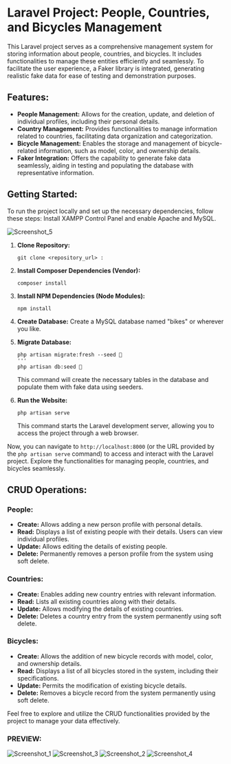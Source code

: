 # Laravel Project: People, Countries, and Bicycles Management

This Laravel project serves as a comprehensive management system for storing information about people, countries, and bicycles. It includes functionalities to manage these entities efficiently and seamlessly. To facilitate the user experience, a Faker library is integrated, generating realistic fake data for ease of testing and demonstration purposes.

## Features:

- **People Management:** Allows for the creation, update, and deletion of individual profiles, including their personal details.
- **Country Management:** Provides functionalities to manage information related to countries, facilitating data organization and categorization.
- **Bicycle Management:** Enables the storage and management of bicycle-related information, such as model, color, and ownership details.
- **Faker Integration:** Offers the capability to generate fake data seamlessly, aiding in testing and populating the database with representative information.

## Getting Started:

To run the project locally and set up the necessary dependencies, follow these steps:
Install XAMPP Control Panel and enable Apache and MySQL. 

![Screenshot_5](https://github.com/kikolaranjeira/People-Bicycles-Country---LARAVEL/assets/150380154/26ed4db9-a188-49ee-be71-60b21a3028d8)

1. **Clone Repository:**
   ```
   git clone <repository_url> :
   ```

2. **Install Composer Dependencies (Vendor):**
   ```
   composer install
   ```

3. **Install NPM Dependencies (Node Modules):**
   ```
   npm install
   ```

4. **Create Database:**
   Create a MySQL database named "bikes" or wherever you like.

5. **Migrate Database:**
   ```
   php artisan migrate:fresh --seed 🌱
   '''
   php artisan db:seed 🌱

   ```
   This command will create the necessary tables in the database and populate them with fake data using seeders.

6. **Run the Website:**
   ```
   php artisan serve
   ```
   This command starts the Laravel development server, allowing you to access the project through a web browser.

Now, you can navigate to `http://localhost:8000` (or the URL provided by the `php artisan serve` command) to access and interact with the Laravel project. Explore the functionalities for managing people, countries, and bicycles seamlessly.

## CRUD Operations:

### People:

- **Create:** Allows adding a new person profile with personal details.
- **Read:** Displays a list of existing people with their details. Users can view individual profiles.
- **Update:** Allows editing the details of existing people.
- **Delete:** Permanently removes a person profile from the system using soft delete.

### Countries:

- **Create:** Enables adding new country entries with relevant information.
- **Read:** Lists all existing countries along with their details.
- **Update:** Allows modifying the details of existing countries.
- **Delete:** Deletes a country entry from the system permanently using soft delete.

### Bicycles:

- **Create:** Allows the addition of new bicycle records with model, color, and ownership details.
- **Read:** Displays a list of all bicycles stored in the system, including their specifications.
- **Update:** Permits the modification of existing bicycle details.
- **Delete:** Removes a bicycle record from the system permanently using soft delete.

Feel free to explore and utilize the CRUD functionalities provided by the project to manage your data effectively.


### PREVIEW:

![Screenshot_1](https://github.com/kikolaranjeira/People-Bicycles-Country---LARAVEL/assets/150380154/148c212b-21fc-417c-aabb-1545a87bc2b5)
![Screenshot_3](https://github.com/kikolaranjeira/People-Bicycles-Country---LARAVEL/assets/150380154/dd5d77ca-6b36-4a3f-9190-7dd93b4c5cfb)
![Screenshot_2](https://github.com/kikolaranjeira/People-Bicycles-Country---LARAVEL/assets/150380154/2d62ad34-7539-4f84-b314-9c4bc7a9af25)
![Screenshot_4](https://github.com/kikolaranjeira/People-Bicycles-Country---LARAVEL/assets/150380154/fde1bf77-aa8a-464d-9764-9ad2e0515f0e)









